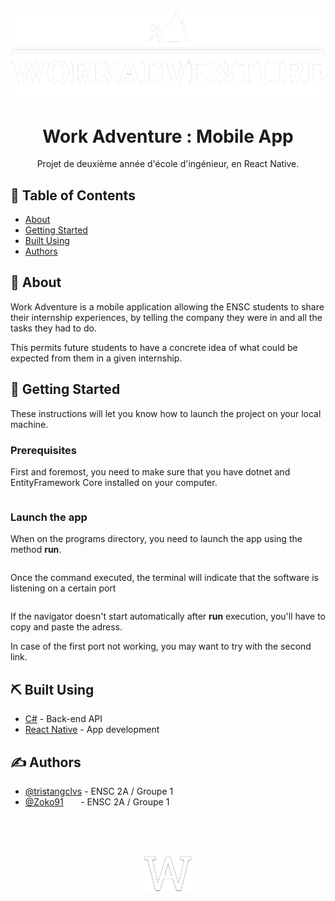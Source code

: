 <p align="center">
  <a href="" rel="noopener">
 <img  src="resources/images/logo.png" alt="Work Adventure logo"></a>
</p>

<h1 align="center">Work Adventure : Mobile App</h1>


<p align="center"> Projet de deuxième année d'école d'ingénieur, en React Native.
    <br> 
</p>

## 📝 Table of Contents
- [About](#about)
- [Getting Started](#getting_started)
- [Built Using](#built_using)
- [Authors](#authors)

## 🧐 About <a name = "about"></a>
Work Adventure is a mobile application allowing the ENSC students to share their internship experiences, by telling the company they were in and all the tasks they had to do.

This permits future students to have a concrete idea of what could be expected from them in a given internship.


## 🏁 Getting Started <a name = "getting_started"></a>
These instructions will let you know how to launch the project on your local machine.

### Prerequisites
First and foremost, you need to make sure that you have dotnet and EntityFramework Core installed on your computer.

```

```

### Launch the app
When on the programs directory, you need to launch the app using the method **run**.

```
```

Once the command executed, the terminal will indicate that the software is listening on a certain port

```
```
If the navigator doesn't start automatically after **run** execution, you'll have to copy and paste the adress.

In case of the first port not working, you may want to try with the second link.
<!--
## 🔧 Running the tests <a name = "tests"></a>
Explain how to run the automated tests for this system.

### Break down into end to end tests
Explain what these tests test and why

```
Give an example
```

### And coding style tests
Explain what these tests test and why

```
Give an example
```
-->
<!-- ## 🎈 Usage <a name="usage"></a>
Add notes about how to use the system. -->

<!-- ## 🚀 Deployment <a name = "deployment"></a>
Add additional notes about how to deploy this on a live system. -->

## ⛏️ Built Using <a name = "built_using"></a>
 - [C#](https://dotnet.microsoft.com/en-us/languages/csharp/) - Back-end API  
- [React Native](https://dotnet.microsoft.com/en-us/learn/aspnet/what-is-aspnet-core/) - App development


## ✍️ Authors <a name = "authors"></a>
- [@tristangclvs](https://github.com/tristangclvs) - ENSC 2A / Groupe 1
- [@Zoko91](https://github.com/Zoko91) &nbsp;&nbsp;&nbsp;&nbsp;&nbsp; - ENSC 2A / Groupe 1



<br><br><br>
<p align="center">
 <img  src="resources/images/logo.min.white.png" width="15%" alt="Work Adventure logo">
</p>
